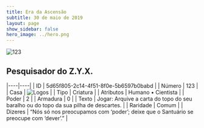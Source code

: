 ```yaml
---
title: Era da Ascensão
subtitle: 30 de maio de 2019
layout: page
show_sidebar: false
hero_image: ../hero.png
---
```


![123](https://cdn.keyforgegame.com/media/card_front/pt/435_123_C3CH8VRX8J8G_pt.png)

## Pesquisador do Z.Y.X.

|----|----|
| ID | 5d65f805-2c14-4f51-8f0e-5b6597b0babd |
| Número | 123 |
| Casa | ![Logos](https://archonarcana.com/images/thumb/c/ce/Logos.png/22px-Logos.png "Logos") |
| Tipo | Criatura |
| Atributos | Humano • Cientista |
| Poder | 2 |
| Armadura | 0 |
| Texto | Jogar: Arquive a carta do topo do seu baralho ou do topo da sua pilha de descartes. |
| Raridade | Comum |
| Dizeres | “Nós só nos preocupamos com ‘poder’; deixe  que o Santuário se preocupe com ‘dever’.” |
